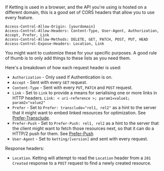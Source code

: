 If Ketting is used in a browser, and the API you're using is hosted on a
different domain, this is a good set of CORS headers that allow you to
use every feature.

```http
Access-Control-Allow-Origin: [yourdomain]
Access-Control-Allow-Headers: Content-Type, User-Agent, Authorization, Accept, Prefer, Link
Access-Control-Allow-Methods: DELETE, GET, PATCH, POST, PUT, HEAD
Access-Control-Expose-Headers: Location, Link
```

You might want to customize these for your specific purposes. A good rule
of thumb is to only add things to these lists as you need them.

Here's a breakdown of how each request header is used:

* `Authorization` - Only used if Authentication is on.
* `Accept` - Sent with every `GET` request.
* `Content-Type` - Sent with every `PUT`, `PATCH` and `POST` request.
* `Link` - Set to `Link` to provide a means for serialising one or more links in HTTP headers. `Link: < uri-reference >; param1=value1; param2="value2"`
* `Prefer` - Set to `Prefer: transclude="rel1, rel2"` as a hint to the server
  that it might want to embed linked resources for optimization. See
  [Prefer-Transclude][2].
* `Prefer-Push` - Set to `Prefer-Push: rel1, rel2` as a hint to the server
  that the client might want to fetch those resources next, so that it can
  do a HTTP/2 push for them. See [Prefer-Push][1]
* `User-Agent` - Set to `ketting/[version]` and sent with every request.

Response headers:

* `Location`. Ketting will attempt to read the `Location` header from a
  `201 Created` response to a `POST` request to find a newly created
  resource.

[1]: https://tools.ietf.org/html/draft-pot-prefer-push-01
[2]: https://inadarei.github.io/draft-prefer-transclude/
